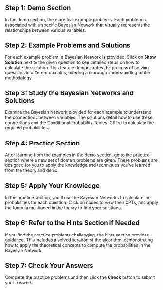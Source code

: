 <!-- ## Step 1:
Understand the Problem statement provided, understand the relations between different variables.
## Step 2:
Please observe the constructed Bayesian Network which is provided in the Demo.
## Step 3:
You could rearrange the nodes if the edge connections are not clear.
## Step 4:
Now click on the nodes to find the CPT tables of the node.
## Step 5:
Using the formula mentioned in theory i.e

![Equation](./images/exn3.png)  

compute the probabilites. Note that the conditional probabilities are availiable in CPT table.
## Step 6:
If you are struggling please refer to the hints section where one particular iteration of the algorithm is solved.
## Step 7:
Check your answers by clicking check button. -->


## Step 1: Demo Section
In the demo section, there are five example problems. Each problem is associated with a specific Bayesian Network that visually represents the relationships between various variables.

## Step 2: Example Problems and Solutions
For each example problem, a Bayesian Network is provided. Click on **Show Solution** next to the given question to see detailed steps on how to calculate the solution. This feature demonstrates the process of solving questions in different domains, offering a thorough understanding of the methodology.

## Step 3: Study the Bayesian Networks and Solutions
Examine the Bayesian Network provided for each example to understand the connections between variables. The solutions detail how to use these connections and the Conditional Probability Tables (CPTs) to calculate the required probabilities.

## Step 4: Practice Section
After learning from the examples in the demo section, go to the practice section where a new set of domain problems are given. These problems are designed for you to apply the knowledge and techniques you've learned from the theory and demo.

## Step 5: Apply Your Knowledge
In the practice section, you'll use the Bayesian Networks to calculate the probabilities for each question. Click on nodes to view their CPTs, and apply the formula mentioned in the theory to find your solutions.

## Step 6: Refer to the Hints Section if Needed
If you find the practice problems challenging, the hints section provides guidance. This includes a solved iteration of the algorithm, demonstrating how to apply the theoretical concepts to compute the probabilities in the Bayesian Network.

## Step 7: Check Your Answers
Complete the practice problems and then click the **Check** button to submit your answers.
